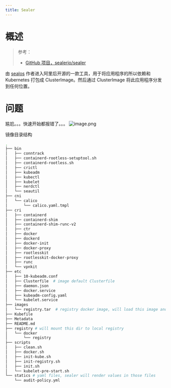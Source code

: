 ```yaml
---
title: Sealer
---
```


# 概述

> 参考：
> - [GitHub 项目，sealerio/sealer](https://github.com/sealerio/sealer)

由 [sealos](https://github.com/labring/sealos) 作者进入阿里后开源的一款工具，用于将应用程序的所以依赖和 Kubernetes 打包成 ClusterImage。然后通过 ClusterImage 将此应用程序分发到任何位置。

# 问题

尴尬。。。快速开始都报错了。。。
![image.png](https://notes-learning.oss-cn-beijing.aliyuncs.com/virv3w/1622037606609-84ee7ea6-d616-4ebe-ab7e-1defcc4905ce.png)

镜像目录结构

```bash
.
├── bin
│   ├── conntrack
│   ├── containerd-rootless-setuptool.sh
│   ├── containerd-rootless.sh
│   ├── crictl
│   ├── kubeadm
│   ├── kubectl
│   ├── kubelet
│   ├── nerdctl
│   └── seautil
├── cni
│   └── calico
│       └── calico.yaml.tmpl
├── cri
│   ├── containerd
│   ├── containerd-shim
│   ├── containerd-shim-runc-v2
│   ├── ctr
│   ├── docker
│   ├── dockerd
│   ├── docker-init
│   ├── docker-proxy
│   ├── rootlesskit
│   ├── rootlesskit-docker-proxy
│   ├── runc
│   └── vpnkit
├── etc
│   ├── 10-kubeadm.conf
│   ├── Clusterfile  # image default Clusterfile
│   ├── daemon.json
│   ├── docker.service
│   ├── kubeadm-config.yaml
│   └── kubelet.service
├── images
│   └── registry.tar  # registry docker image, will load this image and run a local registry in cluster
├── Kubefile
├── Metadata
├── README.md
├── registry # will mount this dir to local registry
│   └── docker
│       └── registry
├── scripts
│   ├── clean.sh
│   ├── docker.sh
│   ├── init-kube.sh
│   ├── init-registry.sh
│   ├── init.sh
│   └── kubelet-pre-start.sh
└── statics # yaml files, sealer will render values in those files
    └── audit-policy.yml

```
